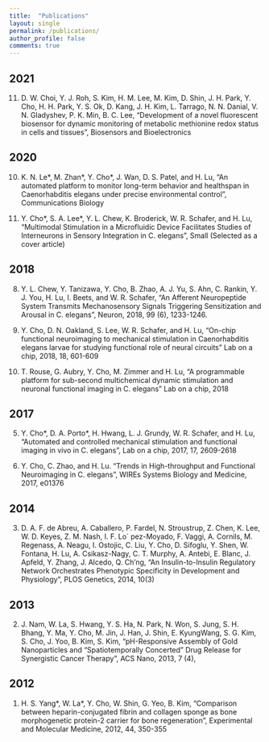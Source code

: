 ```yaml
---
title:  "Publications"
layout: single
permalink: /publications/
author_profile: false
comments: true
---
```


## 2021
11. D. W. Choi, Y. J. Roh, S. Kim, H. M. Lee, M. Kim, D. Shin, J. H. Park, Y. Cho, H. H. Park, Y. S. Ok, D. Kang, J. H. Kim, L. Tarrago, N. N. Danial, V. N. Gladyshev, P. K. Min, B. C. Lee, “Development of a novel fluorescent biosensor for dynamic monitoring of metabolic methionine redox status in cells and tissues”, Biosensors and Bioelectronics

## 2020
10. K. N. Le*, M. Zhan*, Y. Cho*, J. Wan, D. S. Patel, and H. Lu, “An automated platform to monitor long-term behavior and healthspan in Caenorhabditis elegans under precise environmental control”, Communications Biology 
 
9. Y. Cho*, S. A. Lee*, Y. L. Chew, K. Broderick, W. R. Schafer, and H. Lu, “Multimodal Stimulation in a Microfluidic Device Facilitates Studies of Interneurons in Sensory Integration in C. elegans”, Small (Selected as a cover article)

## 2018
8. Y. L. Chew, Y. Tanizawa, Y. Cho, B. Zhao, A. J. Yu, S. Ahn, C. Rankin, Y. J. You, H. Lu, I. Beets, and W. R. Schafer, “An Afferent Neuropeptide System Transmits Mechanosensory Signals Triggering Sensitization and Arousal in C. elegans”, Neuron, 2018, 99 (6), 1233-1246. 

7. Y. Cho, D. N. Oakland, S. Lee, W. R. Schafer, and H. Lu, “On-chip functional neuroimaging to mechanical stimulation in Caenorhabditis elegans larvae for studying functional role of neural circuits” Lab on a chip, 2018, 18, 601-609

6. T. Rouse, G. Aubry, Y. Cho, M. Zimmer and H. Lu, “A programmable platform for sub-second multichemical dynamic stimulation and neuronal functional imaging in C. elegans” Lab on a chip, 2018

## 2017
5. Y. Cho*, D. A. Porto*, H. Hwang, L. J. Grundy, W. R. Schafer, and H. Lu, “Automated and controlled mechanical stimulation and functional imaging in vivo in C. elegans”, Lab on a chip, 2017, 17, 2609-2618

4. Y. Cho, C. Zhao, and H. Lu. “Trends in High-throughput and Functional Neuroimaging in C. elegans”, WIREs Systems Biology and Medicine, 2017, e01376

## 2014
3. D. A. F. de Abreu, A. Caballero, P. Fardel, N. Stroustrup, Z. Chen, K. Lee, W. D. Keyes, Z. M. Nash, I. F. Lo´ pez-Moyado, F. Vaggi, A. Cornils, M. Regenass, A. Neagu, I. Ostojic, C. Liu, Y. Cho, D. Sifoglu, Y. Shen, W. Fontana, H. Lu, A. Csikasz-Nagy, C. T. Murphy, A. Antebi, E. Blanc, J. Apfeld, Y. Zhang, J. Alcedo, Q. Ch’ng, “An Insulin-to-Insulin Regulatory Network Orchestrates Phenotypic Specificity in Development and Physiology”, PLOS Genetics, 2014, 10(3)

## 2013
2. J. Nam, W. La, S. Hwang, Y. S. Ha, N. Park, N. Won, S. Jung, S. H. Bhang, Y. Ma, Y. Cho, M. Jin, J. Han, J. Shin, E. KyungWang, S. G. Kim, S. Cho, J. Yoo, B. Kim, S. Kim, “pH-Responsive Assembly of Gold Nanoparticles and “Spatiotemporally Concerted” Drug Release for Synergistic Cancer Therapy”, ACS Nano, 2013, 7 (4), 

## 2012
1. H. S. Yang*, W. La*, Y. Cho, W. Shin, G. Yeo, B. Kim, “Comparison between heparin-conjugated fibrin and collagen sponge as bone morphogenetic protein-2 carrier for bone regeneration”, Experimental and Molecular Medicine, 2012, 44, 350-355
